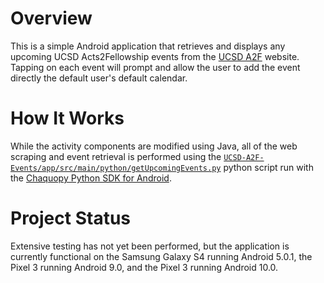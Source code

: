 # Overview
This is a simple Android application that retrieves and displays any upcoming UCSD Acts2Fellowship events from the [UCSD A2F](http://www.ucsda2f.org/) website. Tapping on each event will prompt and allow the user to add the event directly the default user's default calendar.

# How It Works
While the activity components are modified using Java, all of the web scraping and event retrieval is performed using the [`UCSD-A2F-Events/app/src/main/python/getUpcomingEvents.py`](https://github.com/jbwong05/UCSD-A2F-Events/blob/master/app/src/main/python/getUpcomingEvents.py) python script run with the [Chaquopy Python SDK for Android](https://chaquo.com/chaquopy/).

# Project Status
Extensive testing has not yet been performed, but the application is currently functional on the Samsung Galaxy S4 running Android 5.0.1, the Pixel 3 running Android 9.0, and the Pixel 3 running Android 10.0.